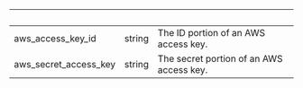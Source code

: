 <!-- Code generated for API Clients. DO NOT EDIT. -->

| &nbsp; | &nbsp; | &nbsp; |
|---|---|---|
| aws_access_key_id | string | The ID portion of an AWS access key. |
| aws_secret_access_key | string | The secret portion of an AWS access key. |